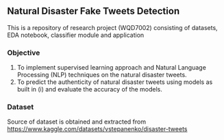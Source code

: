 ## Natural Disaster Fake Tweets Detection
This is a repository of research project (WQD7002) consisting of datasets, EDA notebook, classifier module and application

### Objective
1) To implement supervised learning approach and Natural Language Processing (NLP) techniques on the natural disaster tweets.
2) To predict the authenticity of natural disaster tweets using models as built in (i) and evaluate the accuracy of the models.

### Dataset
Source of dataset is obtained and extracted from https://www.kaggle.com/datasets/vstepanenko/disaster-tweets
